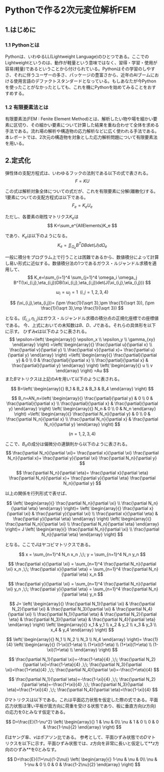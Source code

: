 # Pythonで作る2次元変位解析FEM
## 1.はじめに
### 1.1 Pythonとは
Pythonは、いわゆるLL(Lightweight Language)のひとつである。ここでのLightweightというのは、動作が軽量という意味ではなく、習得・学習・使用が容易(軽量)であるということから付けられている。Pythonはその学習のしやすさ、それに伴うユーザーの多さ、パッケージの豊富さから、近年のAIブームにおける使用言語のデファクトスタンダードとなっている。もしあなたが今Pythonを使ったことがなかったとしても、これを機にPythonを始めてみることをおすすめする。

### 1.2 有限要素法とは
有限要素法(FEM : Fenite Element Method)とは、解析したい物や場を細かい要素に区切り、その細かい要素について計算した結果を重ね合わせて全体を求める手法である。流れ場の解析や構造物の応力解析などに広く使われる手法である。本レポートでは、2次元の構造物を対象とした応力解析問題について有限要素法を用いる。

## 2.定式化
弾性体の支配方程式は、いわゆるフックの法則である以下の式で表される。
$$
F=KU
$$

この式は解析対象全体についての式だが、これを有限要素に分解(離散化)する。1要素についての支配方程式は以下である。
$$
F_e=K_eU_e
$$

ただし、各要素の剛性マトリクス$K_e$は
$$
K=\sum_e^{AllElements}K_e
$$

であり、$K_e$は以下のようになる。
$$
K_e=\iint_{\Omega_e} B^TDBdet(J)d\Omega_e
$$

一般に積分をプログラム上で行うことは困難であるから、数値積分によって計算し易い形式に近似する。数値積分法の1つであるガウス・ルジャンドル求積を適用して、
$$
K_e=\sum_{i=1}^4 \sum_{j=1}^4 \omega_i \omega_j B^T(\xi_{i,j},\eta_{i,j})DB(\xi_{i,j},\eta_{i,j})det(J(\xi_{i,j},\eta_{i,j}))
$$

$$
\omega_i=\omega_j=1 \;\;(i,j=1,2,3,4)
$$

$$
(\xi_{i,j},\eta_{i,j})=
(\pm \frac{1}{\sqrt 3},\pm \frac{1}{\sqrt 3}),
(\pm \frac{1}{\sqrt 3},\mp \frac{1}{\sqrt 3})
$$

となる。$(\xi_{i,j},\eta_{i,j})$はガウス・ルジャンドル求積の積分点の正規化座標での座標値である。
今、上式においての未知数は$B$、$D$、$J$である。それらの具体形を以下に示す。
ひずみ$\epsilon$は以下のように表される。
$$
\epsilon=\left( \begin{array}{} 
\epsilon_x \\
\epsilon_y \\
\gamma_{xy}
\end{array} \right)
=\left( \begin{array}{}
\frac{\partial u}{\partial x} \\
\frac{\partial v}{\partial y} \\
\frac{\partial v}{\partial x}+
\frac{\partial u}{\partial y}
\end{array} \right)
=\left( \begin{array}{}
\frac{\partial}{\partial y} & 0 \\
0 & \frac{\partial}{\partial x} \\
\frac{\partial}{\partial x} & \frac{\partial}{\partial y}
\end{array} \right)
\left( \begin{array}{}
u \\
v
\end{array} \right)
=Au
$$
また$B$マトリクスは上記の$A$を用いて以下のように表される。

$$
B=\left( \begin{array}{}
B_1 & B_2 & B_3 & B_4 
\end{array} \right)
$$

$$
B_n=AN_n=\left( \begin{array}{}
\frac{\partial}{\partial y} & 0 \\
0 & \frac{\partial}{\partial x} \\
\frac{\partial}{\partial x} & \frac{\partial}{\partial y}
\end{array} \right)
\left( \begin{array}{}
N_n & 0 \\ 
0 & N_n
\end{array} \right)
=\left( \begin{array}{}
\frac{\partial N_n}{\partial y} & 0 \\
0 & \frac{\partial N_n}{\partial x} \\
\frac{\partial N_n}{\partial x} & \frac{\partial N_n}{\partial y}
\end{array} \right)
$$

$$
(n=1,2,3,4)
$$

ここで、$B_n$の成分は偏微分の連鎖則から以下のように表される。
$$
\frac{\partial N_n}{\partial \xi}=
\frac{\partial x}{\partial \xi} \frac{\partial N_n}{\partial x}+
\frac{\partial y}{\partial \xi} \frac{\partial N_n}{\partial y}
$$

$$
\frac{\partial N_n}{\partial \eta}=
\frac{\partial x}{\partial \eta} \frac{\partial N_n}{\partial x}+
\frac{\partial y}{\partial \eta} \frac{\partial N_n}{\partial y}
$$

以上の関係を行列形式で表せば、

$$
\left( \begin{array}{}
\frac{\partial N_n}{\partial \xi} \\ 
\frac{\partial N_n}{\partial \eta} 
\end{array} \right)=
\left( \begin{array}{}
\frac{\partial x}{\partial \xi} & \frac{\partial y}{\partial \xi} \\ 
\frac{\partial x}{\partial \eta} & \frac{\partial y}{\partial \eta}
\end{array} \right)
\left( \begin{array}{}
\frac{\partial N_n}{\partial \xi} \\ 
\frac{\partial N_n}{\partial \eta} 
\end{array} \right)=
J
\left( \begin{array}{}
\frac{\partial N_n}{\partial \xi} \\ 
\frac{\partial N_n}{\partial \eta} 
\end{array} \right)
$$

となる。ここで$J$はヤコビマトリクスである。

$$
x = \sum_{n=1}^4 N_n x_n ,\;\;
y = \sum_{n=1}^4 N_n y_n
$$

$$
\frac{\partial x}{\partial \xi} = \sum_{n=1}^4 \frac{\partial N_n}{\partial \xi} x_n
,\;\;
\frac{\partial x}{\partial \eta} = \sum_{n=1}^4 \frac{\partial N_n}{\partial \eta} x_n
$$

$$
\frac{\partial y}{\partial \xi} = \sum_{n=1}^4 \frac{\partial N_n}{\partial \xi} y_n
,\;\;
\frac{\partial y}{\partial \eta} = \sum_{n=1}^4 \frac{\partial N_n}{\partial \eta} y_n
$$

$$
J=
\left( \begin{array}{}
\frac{\partial N_1}{\partial \xi} & 
\frac{\partial N_2}{\partial \xi} &
\frac{\partial N_3}{\partial \xi} &
\frac{\partial N_4}{\partial \xi} \\ 
\frac{\partial N_1}{\partial \eta} &
\frac{\partial N_2}{\partial \eta} &
\frac{\partial N_3}{\partial \eta} &
\frac{\partial N_4}{\partial \eta} 
\end{array} \right)
\left( \begin{array}{}
x_1 & y_1 \\ 
x_2 & y_2 \\ 
x_3 & y_3 \\ 
x_4 & y_4 
\end{array} \right)
$$

$$
\left( \begin{array}{}
N_1 \\ 
N_2 \\ 
N_3 \\ 
N_4 
\end{array} \right)=
\frac{1}{4}
\left( \begin{array}{}
(1-\xi)(1-\eta) \\ 
(1+\xi)(1-\eta) \\
(1+\xi)(1+\eta) \\
(1-\xi)(1+\eta) \\
\end{array} \right)
$$

$$
\frac{\partial N_1}{\partial \xi}=-\frac{1-\eta}{4} ,\;\;
\frac{\partial N_2}{\partial \xi}=\frac{1-\eta}{4} ,\;\;
\frac{\partial N_3}{\partial \xi}=\frac{1+\eta}{4} ,\;\;
\frac{\partial N_4}{\partial \xi}=-\frac{1+\eta}{4}
$$

$$
\frac{\partial N_1}{\partial \eta}=-\frac{1-\xi}{4} ,\;\;
\frac{\partial N_2}{\partial \eta}=-\frac{1+\xi}{4} ,\;\;
\frac{\partial N_3}{\partial \eta}=\frac{1+\xi}{4} ,\;\;
\frac{\partial N_4}{\partial \eta}=\frac{1-\xi}{4}
$$

$D$マトリクスは以下である。これは平面応力状態を仮定した際の式である。平面応力状態は薄い平板が面方向に荷重を受ける状態であり、板に垂直方向($z$方向)の応力を0とみなす仮定である。

$$
D=\frac{E}{1-\nu^2}
\left( \begin{array}{}
1 & \nu & 0\\ 
\nu & 1 & 0 \\
0 & 0 & \frac{1-\nu}{2} 
\end{array} \right)
$$

$E$はヤング率、$\nu$はポアソン比である。
参考として、平面ひずみ状態での$D$マトリクスを以下に示す。平面ひずみ状態では、$z$方向を非常に長いと仮定して**$z$方向のひずみ**を0とみなす。

$$
D=\frac{E}{(1+\nu)(1-2\nu)}
\left( \begin{array}{}
1-\nu & \nu & 0\\ 
\nu & 1-\nu & 0 \\
0 & 0 & \frac{1-2\nu}{2} 
\end{array} \right)
$$
